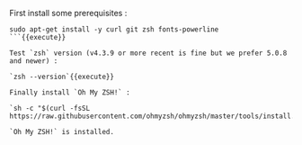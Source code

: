 First install some prerequisites :

```
sudo apt-get install -y curl git zsh fonts-powerline
```{{execute}}

Test `zsh` version (v4.3.9 or more recent is fine but we prefer 5.0.8 and newer) :

`zsh --version`{{execute}}

Finally install `Oh My ZSH!` :

`sh -c "$(curl -fsSL https://raw.githubusercontent.com/ohmyzsh/ohmyzsh/master/tools/install.sh)"`{{execute}}

`Oh My ZSH!` is installed.